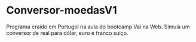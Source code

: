 # Conversor-moedasV1
Programa craido em Portugol na aula do bootcamp Vai na Web. Simula um conversor de real para dólar, euro e franco suíço.
